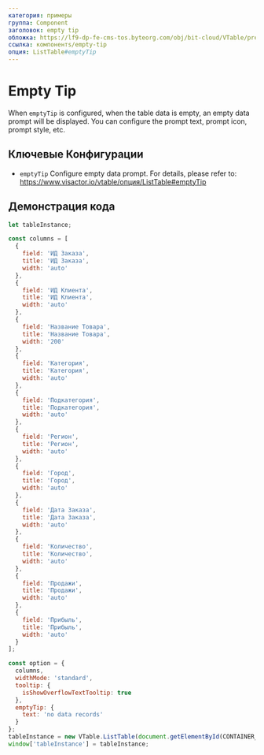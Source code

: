 ```yaml
---
категория: примеры
группа: Component
заголовок: empty tip
обложка: https://lf9-dp-fe-cms-tos.byteorg.com/obj/bit-cloud/VTable/preview/empty-tip.png
ссылка: компонентs/empty-tip
опция: ListTable#emptyTip
---
```


# Empty Tip

When `emptyTip` is configured, when the table data is empty, an empty data prompt will be displayed. You can configure the prompt text, prompt icon, prompt style, etc.

## Ключевые Конфигурации

- `emptyTip` Configure empty data prompt. For details, please refer to: https://www.visactor.io/vtable/опция/ListTable#emptyTip

## Демонстрация кода

```javascript livedemo template=vtable
let tableInstance;

const columns = [
  {
    field: 'ИД Заказа',
    title: 'ИД Заказа',
    width: 'auto'
  },
  {
    field: 'ИД Клиента',
    title: 'ИД Клиента',
    width: 'auto'
  },
  {
    field: 'Название Товара',
    title: 'Название Товара',
    width: '200'
  },
  {
    field: 'Категория',
    title: 'Категория',
    width: 'auto'
  },
  {
    field: 'Подкатегория',
    title: 'Подкатегория',
    width: 'auto'
  },
  {
    field: 'Регион',
    title: 'Регион',
    width: 'auto'
  },
  {
    field: 'Город',
    title: 'Город',
    width: 'auto'
  },
  {
    field: 'Дата Заказа',
    title: 'Дата Заказа',
    width: 'auto'
  },
  {
    field: 'Количество',
    title: 'Количество',
    width: 'auto'
  },
  {
    field: 'Продажи',
    title: 'Продажи',
    width: 'auto'
  },
  {
    field: 'Прибыль',
    title: 'Прибыль',
    width: 'auto'
  }
];

const option = {
  columns,
  widthMode: 'standard',
  tooltip: {
    isShowOverflowTextTooltip: true
  },
  emptyTip: {
    text: 'no data records'
  }
};
tableInstance = new VTable.ListTable(document.getElementById(CONTAINER_ID), option);
window['tableInstance'] = tableInstance;
```
